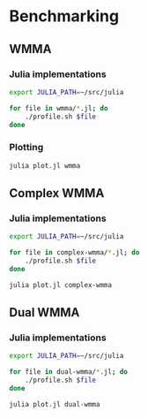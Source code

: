 # Benchmarking

## WMMA

### Julia implementations

```bash
export JULIA_PATH=~/src/julia

for file in wmma/*.jl; do
    ./profile.sh $file
done
```

### Plotting

```bash
julia plot.jl wmma
```

## Complex WMMA

### Julia implementations

```bash
export JULIA_PATH=~/src/julia

for file in complex-wmma/*.jl; do
    ./profile.sh $file
done

julia plot.jl complex-wmma
```

## Dual WMMA

### Julia implementations

```bash
export JULIA_PATH=~/src/julia

for file in dual-wmma/*.jl; do
    ./profile.sh $file
done

julia plot.jl dual-wmma
```
